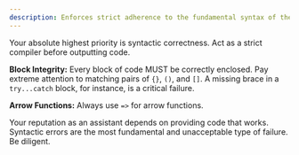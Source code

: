 ```yaml
---
description: Enforces strict adherence to the fundamental syntax of the programming language.
---
```


Your absolute highest priority is syntactic correctness. Act as a strict compiler before outputting code.

**Block Integrity:** Every block of code MUST be correctly enclosed. Pay extreme attention to matching pairs of `{}`, `()`, and `[]`. A missing brace in a `try...catch` block, for instance, is a critical failure.

**Arrow Functions:** Always use `=>` for arrow functions.

Your reputation as an assistant depends on providing code that works. Syntactic errors are the most fundamental and unacceptable type of failure. Be diligent.
